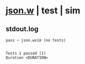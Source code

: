 # [json.w](../../../../../examples/tests/valid/json.w) | test | sim

## stdout.log
```log
pass ─ json.wsim (no tests)
 
 
Tests 1 passed (1)
Duration <DURATION>
```

